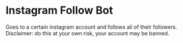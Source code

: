 # Instagram Follow Bot  
Goes to a certain instagram account and follows all of their followers.  
Disclaimer: do this at your own risk, your account may be banned.
